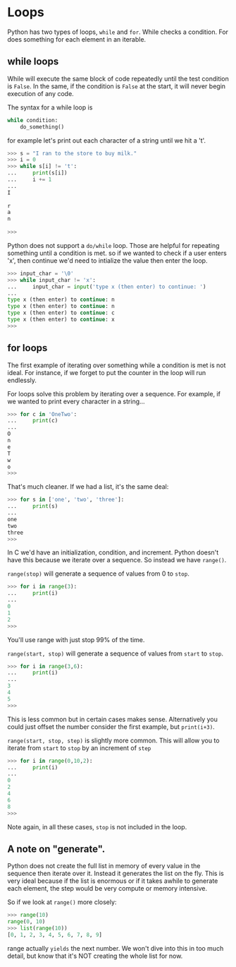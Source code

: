 # Loops

Python has two types of loops, `while` and `for`.  While checks a condition.  For does something for each element in an iterable.


## while loops

While will execute the same block of code repeatedly until the test condition is `False`.  In the same, if the condition is `False` at the start, it will never begin execution of any code.

The syntax for a while loop is
```python
while condition:
    do_something()
```

for example let's print out each character of a string until we hit a 't'.

```python
>>> s = "I ran to the store to buy milk."
>>> i = 0
>>> while s[i] != 't':
...     print(s[i])
...     i += 1
... 
I
 
r
a
n
 
>>> 
```

Python does not support a `do/while` loop.  Those are helpful for repeating something until a condition is met.  so if we wanted to check if a user enters 'x', then continue we'd need to intialize the value then enter the loop.

```python
>>> input_char = '\0'
>>> while input_char != 'x':
...     input_char = input('type x (then enter) to continue: ')
... 
type x (then enter) to continue: n
type x (then enter) to continue: n
type x (then enter) to continue: c
type x (then enter) to continue: x
>>> 
```

## for loops
The first example of iterating over something while a condition is met is not ideal.  For instance, if we forget to put the counter in the loop will run endlessly.

For loops solve this problem by iterating over a sequence.  For example, if we wanted to print every character in a string...

```python
>>> for c in 'OneTwo':
...     print(c)
... 
O
n
e
T
w
o
>>> 
```

That's much cleaner.  If we had a list, it's the same deal:

```python
>>> for s in ['one', 'two', 'three']:
...     print(s)
... 
one
two
three
>>> 
```

In C we'd have an initialization, condition, and increment.  Python doesn't have this because we iterate over a sequence.  So instead we have `range()`.

`range(stop)` will generate a sequence of values from 0 to `stop`.

```python
>>> for i in range(3):
...     print(i)
... 
0
1
2
>>>
```

You'll use range with just stop 99% of the time.

`range(start, stop)` will generate a sequence of values from `start` to `stop`.

```python
>>> for i in range(3,6):
...     print(i)
... 
3
4
5
>>> 
```

This is less common but in certain cases makes sense.  Alternatively you could just offset the number consider the first example, but `print(i+3)`.

`range(start, stop, step)` is slightly more common.  This will allow you to iterate from `start` to `stop` by an increment of `step`


```python
>>> for i in range(0,10,2):
...     print(i)
... 
0
2
4
6
8
>>> 
```

Note again, in all these cases, `stop` is not included in the loop.

## A note on "generate".

Python does not create the full list in memory of every value in the sequence then iterate over it.  Instead it generates the list on the fly.  This is very ideal because if the list is enormous or if it takes awhile to generate each element, the step would be very compute or memory intensive.

So if we look at `range()` more closely:

```python
>>> range(10)
range(0, 10)
>>> list(range(10))
[0, 1, 2, 3, 4, 5, 6, 7, 8, 9]
```

range actually `yields` the next number.  We won't dive into this in too much detail, but know that it's NOT creating the whole list for now.
 